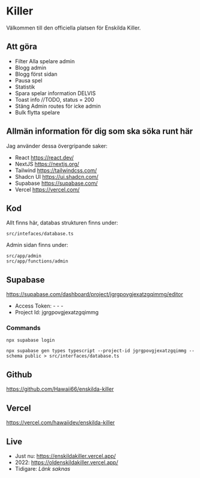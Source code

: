 # Killer

Välkommen till den officiella platsen för Enskilda Killer.

## Att göra

- Filter Alla spelare admin
- Blogg admin
- Blogg först sidan
- Pausa spel
- Statistik
- Spara spelar information DELVIS
- Toast info //TODO, status = 200
- Stäng Admin routes för icke admin
- Bulk flytta spelare

## Allmän information för dig som ska söka runt här

Jag använder dessa övergripande saker:

- React https://react.dev/
- NextJS https://nextjs.org/
- Tailwind https://tailwindcss.com/
- Shadcn UI https://ui.shadcn.com/
- Supabase https://supabase.com/
- Vercel https://vercel.com/

## Kod

Allt finns här, databas strukturen finns under:

```
src/intefaces/database.ts
```

Admin sidan finns under:

```
src/app/admin
src/app/functions/admin
```

## Supabase

https://supabase.com/dashboard/project/jgrgpovgjexatzgqimmg/editor

- Access Token: - - -
- Project Id: jgrgpovgjexatzgqimmg

### Commands

```
npx supabase login
```

```
npx supabase gen types typescript --project-id jgrgpovgjexatzgqimmg --schema public > src/interfaces/database.ts
```

## Github

https://github.com/Hawaii66/enskilda-killer

## Vercel

https://vercel.com/hawaiidev/enskilda-killer

## Live

- Just nu: https://enskildakiller.vercel.app/
- 2022: https://oldenskildakiller.vercel.app/
- Tidigare: <i>Länk saknas</i>
